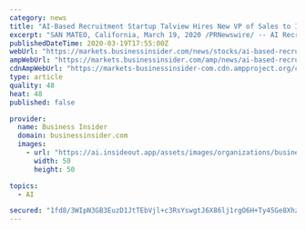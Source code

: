 ```yaml
---
category: news
title: "AI-Based Recruitment Startup Talview Hires New VP of Sales to Increase Adoption of the \"Instahiring\" Category"
excerpt: "SAN MATEO, California, March 19, 2020 /PRNewswire/ -- AI Recruitment startup Talview is excited to announce the addition of Colin Danaher to its executive team as the new VP of Sales. Colin will help Talview increase the adoption of its AI-led recruitment automation and Instahiring platform in North America. Colin comes with 20 years of ..."
publishedDateTime: 2020-03-19T17:55:00Z
webUrl: "https://markets.businessinsider.com/news/stocks/ai-based-recruitment-startup-talview-hires-new-vp-of-sales-to-increase-adoption-of-the-instahiring-category-1029014298"
ampWebUrl: "https://markets.businessinsider.com/amp/news/ai-based-recruitment-startup-talview-hires-new-vp-of-sales-to-increase-adoption-of-the-instahiring-category-1029014298"
cdnAmpWebUrl: "https://markets-businessinsider-com.cdn.ampproject.org/c/s/markets.businessinsider.com/amp/news/ai-based-recruitment-startup-talview-hires-new-vp-of-sales-to-increase-adoption-of-the-instahiring-category-1029014298"
type: article
quality: 48
heat: 48
published: false

provider:
  name: Business Insider
  domain: businessinsider.com
  images:
    - url: "https://ai.insideout.app/assets/images/organizations/businessinsider.com-50x50.jpg"
      width: 50
      height: 50

topics:
  - AI

secured: "1fd8/3WIpN3GB3EuzD1JtTEbVjl+c3RsYswgtJ6X86lj1rgO6H+Ty45Ge8Xhzlv19dY1/gIiJGy05+/J6yd/NsA8QJjC3lR88y9MK09UQB09vbYRadjwwUcKrLoj5EgyPDE72UZFSqc1a1mWTr0e8cVYZVkQ2Hh4tQ/+LhU2wlWPI40u3rMIyGxasEl1+djLi5ZNE953l6P0a6rwSFAZIkUV+RbbWW19VJIEEQsiM8i2iPWB5gL62JolkAgADrWfDiMhwOZqTeDbNoGap4r6sbEQY2kMPKwSuhcrMB9NjIXZLF2Hz3Vo1+FzUlxa9uM54y6GqN97rCuRQWLc+5lICfr/zZgCCbO3nInDxes3SE62o/o8Kvy+X6nXwdPU3gAOXSpy+7gTH2ha8t4LLk+nCmz1WINgKUCI7Rn7dk2m/Qhzrtqw9hvGFfJLbFYvjdLp/WYO00h+uZ+oB0E0XOkJOlNKkIn/sEn8b3gJB6AoC+A=;uMyw4GlF8psyLHZ+KGFW+A=="
---
```


